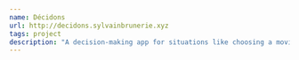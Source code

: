 ```yaml
---
name: Décidons
url: http://decidons.sylvainbrunerie.xyz
tags: project
description: "A decision-making app for situations like choosing a movie or restaurant, using the majority judgement system."
---
```

